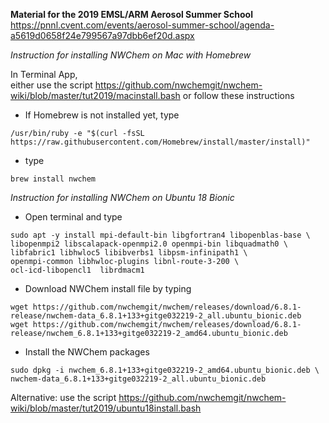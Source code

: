 **Material for the 2019 EMSL/ARM Aerosol Summer School**  
https://pnnl.cvent.com/events/aerosol-summer-school/agenda-a5619d0658f24e799567a97dbb6ef20d.aspx

*Instruction for installing NWChem on Mac with Homebrew*   

In Terminal App,  
either use the script https://github.com/nwchemgit/nwchem-wiki/blob/master/tut2019/macinstall.bash or follow these instructions  
* If Homebrew is not installed yet, type
```
/usr/bin/ruby -e "$(curl -fsSL https://raw.githubusercontent.com/Homebrew/install/master/install)"
```
* type
```
brew install nwchem
```

*Instruction for installing NWChem on Ubuntu 18 Bionic*  
* Open terminal and type
```
sudo apt -y install mpi-default-bin libgfortran4 libopenblas-base \
libopenmpi2 libscalapack-openmpi2.0 openmpi-bin libquadmath0 \
libfabric1 libhwloc5 libibverbs1 libpsm-infinipath1 \
openmpi-common libhwloc-plugins libnl-route-3-200 \
ocl-icd-libopencl1  librdmacm1
```
* Download NWChem install file by typing
```
wget https://github.com/nwchemgit/nwchem/releases/download/6.8.1-release/nwchem-data_6.8.1+133+gitge032219-2_all.ubuntu_bionic.deb
wget https://github.com/nwchemgit/nwchem/releases/download/6.8.1-release/nwchem_6.8.1+133+gitge032219-2_amd64.ubuntu_bionic.deb
```
* Install the NWChem packages
```
sudo dpkg -i nwchem_6.8.1+133+gitge032219-2_amd64.ubuntu_bionic.deb \ 
nwchem-data_6.8.1+133+gitge032219-2_all.ubuntu_bionic.deb
```
Alternative: use the script https://github.com/nwchemgit/nwchem-wiki/blob/master/tut2019/ubuntu18install.bash

